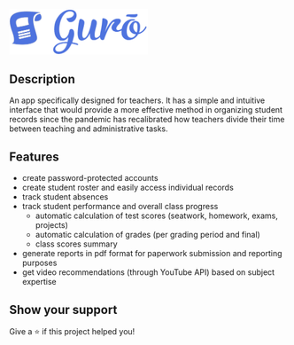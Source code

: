 <img src="app/assets/images/logo_name.png" width="250px">

## Description

An app specifically designed for teachers. It has a simple and intuitive interface that would provide a more effective method in organizing student records since the pandemic has recalibrated how teachers divide their time between teaching and administrative tasks.

## Features
- create password-protected accounts
- create student roster and easily access individual records
- track student absences
- track student performance and overall class progress
  - automatic calculation of test scores (seatwork, homework, exams, projects)
  - automatic calculation of grades (per grading period and final)
  - class scores summary
- generate reports in pdf format for paperwork submission and reporting purposes
- get video recommendations (through YouTube API) based on subject expertise

## Show your support

Give a ⭐️ if this project helped you!
